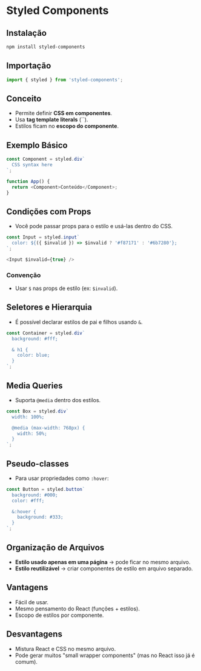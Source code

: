 # Styled Components

## Instalação
```bash
npm install styled-components
```

## Importação
```javascript
import { styled } from 'styled-components';
```

## Conceito
- Permite definir **CSS em componentes**.
- Usa **tag template literals** (``).
- Estilos ficam no **escopo do componente**.

## Exemplo Básico
```javascript
const Component = styled.div`
  CSS syntax here
`;

function App() {
  return <Component>Conteúdo</Component>;
}
```

## Condições com Props
- Você pode passar props para o estilo e usá-las dentro do CSS.

```javascript
const Input = styled.input`
  color: ${({ $invalid }) => $invalid ? '#f87171' : '#6b7280'};
`;

<Input $invalid={true} />
```

### Convenção
- Usar `$` nas props de estilo (ex: `$invalid`).

## Seletores e Hierarquia
- É possível declarar estilos de pai e filhos usando `&`.

```javascript
const Container = styled.div`
  background: #fff;

  & h1 {
    color: blue;
  }
`;
```

## Media Queries
- Suporta `@media` dentro dos estilos.

```javascript
const Box = styled.div`
  width: 100%;

  @media (max-width: 768px) {
    width: 50%;
  }
`;
```

## Pseudo-classes
- Para usar propriedades como `:hover`:

```javascript
const Button = styled.button`
  background: #000;
  color: #fff;

  &:hover {
    background: #333;
  }
`;
```

## Organização de Arquivos
- **Estilo usado apenas em uma página** → pode ficar no mesmo arquivo.
- **Estilo reutilizável** → criar componentes de estilo em arquivo separado.

## Vantagens
- Fácil de usar.
- Mesmo pensamento do React (funções + estilos).
- Escopo de estilos por componente.

## Desvantagens
- Mistura React e CSS no mesmo arquivo.
- Pode gerar muitos "small wrapper components" (mas no React isso já é comum).
